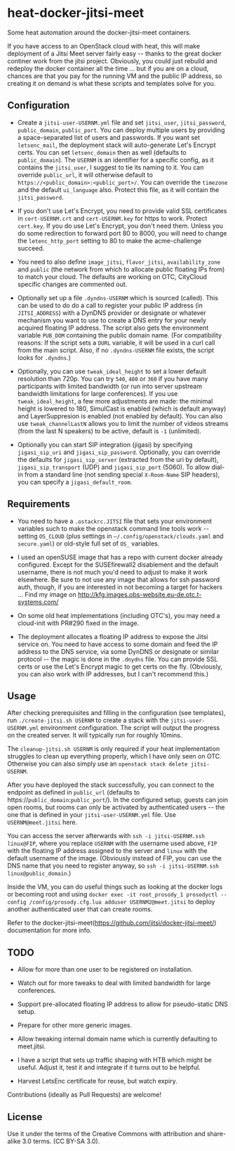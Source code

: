 # heat-docker-jitsi-meet
Some heat automation around the docker-jitsi-meet containers.

If you have access to an OpenStack cloud with heat, this will make deployment
of a Jitsi Meet server fairly easy -- thanks to the great docker continer work
from the jitsi project. Obviously, you could just rebuild and redeploy the
docker container all the time ... but if you are on a cloud, chances are that
you pay for the running VM and the public IP address, so creating it on demand
is what these scripts and templates solve for you.

## Configuration

* Create a ``jitsi-user-USERNM.yml`` file and set ``jitsi_user``, ``jitsi_password``, 
  ``public_domain``, ``public_port``. You can deploy multiple users by providing a
  space-separated list of users and passwords.
  If you want set ``letsenc_mail``, the deployment stack
  will auto-generate Let's Encrypt certs. You can set ``letsenc_domain`` then as well (defaults
  to ``public_domain``). The ``USERNM`` is an identifier for a specific config, as it contains
  the ``jitsi_user``, I suggest to tie its naming to it.
  You can override ``public_url``, it will otherwise default to ``https://<public_domain>:<public_port>/``.
  You can override the ``timezone`` and the default ``ui_language`` also.
  Protect this file, as it will contain the ``jitsi_password``.

* If you don't use Let's Encrypt, you need to provide valid SSL certificates in ``cert-USERNM.crt`` 
  and ``cert-USERNM.key`` for https to work. Protect ``cert.key``. If you do use Let's Encrypt, you
  don't need them. Unless you do some redirection to forward port 80 to 8000, you will need to change
  the ``letenc_http_port`` setting to 80 to make the acme-challenge succeed. 

* You need to also define ``image_jitsi``, ``flavor_jitsi``, ``availability_zone`` and ``public``
  (the network from which to allocate public floating IPs from) to match your cloud.
  The defaults are working on OTC, CityCloud specific changes are commented out.

* Optionally set up a file ``.dyndns-USERNM`` which is sourced (called).
  This can be used to do do a call to register your public IP address (in ``JITSI_ADDRESS``)
  with a DynDNS provider or designate or whatever mechanism you want to use to create a
  DNS entry for your newly acquired floating IP address. The script also gets the environment
  variable ``PUB_DOM`` containing the public domain name.
  (For compatibility reasons: If the script sets a ``DURL`` variable, it will be used in a curl
  call from the main script. Also, if no ``.dyndns-USERNM`` file exists, the script looks for
  ``.dyndns``.)

* Optionally, you can use ``tweak_ideal_height`` to set a lower default resolution than 720p.
  You can try ``540``, ``480`` or ``360`` if you have many participants with limited bandwidth (or 
  run into server upstream bandwidth limitations for large conferences). If you use ``tweak_ideal_height``,
  a few more adjustments are made: the minimal height is lowered to 180, SimulCast is enabled (which
  is default anyway) and LayerSuppresion is enabled (not enabled by default). You can also use
  ``tweak_channelLastN`` allows you to limit the number of videos streams (from the last N speakers)
  to be active, default is ``-1`` (unlimited).

* Optionally you can start SIP integration (jigasi) by specifying ``jigasi_sip_uri`` and
  ``jigasi_sip_password``. Optionally, you can override the defaults for ``jigasi_sip_server``
  (extracted from the uri by default), ``jigasi_sip_transport`` (UDP) and ``jigasi_sip_port`` 
  (5060). To allow dial-in from a standard line (not sending special ``X-Room-Name`` SIP headers),
  you can specify a ``jigasi_default_room``.

## Requirements

* You need to have a ``.ostackrc.JITSI`` file that sets your environment variables such to make
  the openstack command line tools work -- setting ``OS_CLOUD`` (plus settings in 
  ``~/.config/openstack/clouds.yaml`` and ``secure.yaml``) or old-style full set of ``OS_`` 
  variables.

* I used an openSUSE image that has a repo with current docker already configured. Except
  for the SUSEfirewall2 disablement and the default username, there is not much you'd need
  to adjust to make it work elsewhere. Be sure to not use any image that allows for ssh
  password auth, though, if you are interested in not becoming a target for hackers ...
  Find my image on http://kfg.images.obs-website.eu-de.otc.t-systems.com/

* On some old heat implementations (including OTC's), you may need a cloud-init with PR#290 
  fixed in the image.

* The deployment allocates a floating IP address to expose the Jitsi service on. You need to
  have access to some domain and feed the IP address to the DNS service, via some DynDNS
  or designate or similar protocol -- the magic is done in the ``.dnydns`` file. You can
  provide SSL certs or use the Let's Encrypt magic to get certs on the fly. (Obviously,
  you can also work with IP addresses, but I can't recommend this.)

## Usage

After checking prerequisites and filling in the configuration (see templates),
run ``./create-jitsi.sh USERNM`` to create a stack with the ``jitsi-user-USERNM.yml``
environment configuration. The script will output the progress on the created server.
It will typically run for roughly 10mins.

The ``cleanup-jitsi.sh USERNM`` is only required if your heat implementation struggles
to clean up everything properly, which I have only seen on OTC. Otherwise you can also
simply use an ``openstack stack delete jitsi-USERNM``.

After you have deployed the stack successfully, you can connect to the endpoint as
defined in ``public_url`` (defaults to https://``public_domain``:``public_port``/).
In the configured setup, guests can join open rooms, but rooms can only be activated
by authenticated users -- the one that is defined in your ``jitsi-user-USERNM.yml``
file. Use ``USERNM@meet.jitsi`` here.

You can access the server afterwards with ``ssh -i jitsi-USERNM.ssh linux@FIP``,
where you replace ``USERNM`` with the username used above, ``FIP`` with the floating
IP address assigned to the server and ``linux`` with the default username of the image.
(Obviously instead of FIP, you can use the DNS name that you need to register anyway,
so ``ssh -i jitsi-USERNM.ssh linux@public_domain``.)

Inside the VM, you can do useful things such as looking at the docker logs or
becoming root and using
``docker exec -it root_prosody_1 prosodyctl --config /config/prosody.cfg.lua adduser USERNM2@meet.jitsi``
to deploy another authenticated user that can create rooms.

Refer to the docker-jitsi-meet(https://github.com/jitsi/docker-jitsi-meet/) documentation
for more info.

## TODO

* Allow for more than one user to be registered on installation.

* Watch out for more tweaks to deal with limited bandwidth for large conferences.

* Support pre-allocated floating IP address to allow for pseudo-static DNS setup.

* Prepare for other more generic images.

* Allow tweaking internal domain name which is currently defaulting to meet.jitsi.

* I have a script that sets up traffic shaping with HTB which might be useful. Adjust it,
  test it and integrate if it turns out to be helpful.

* Harvest LetsEnc certificate for reuse, but watch expiry.

Contributions (ideally as Pull Requests) are welcome!

## License

Use it under the terms of the Creative Commons with attribution and share-alike 3.0 terms.
(CC BY-SA 3.0).
